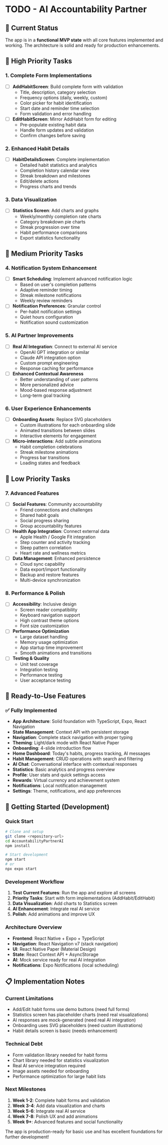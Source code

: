 # TODO - AI Accountability Partner

## 🎯 Current Status
The app is in a **functional MVP state** with all core features implemented and working. The architecture is solid and ready for production enhancements.

## 🚀 High Priority Tasks

### 1. Complete Form Implementations
- [ ] **AddHabitScreen**: Build complete form with validation
  - Title, description, category selection
  - Frequency options (daily, weekly, custom)
  - Color picker for habit identification
  - Start date and reminder time selection
  - Form validation and error handling
- [ ] **EditHabitScreen**: Mirror AddHabit form for editing
  - Pre-populate existing habit data
  - Handle form updates and validation
  - Confirm changes before saving

### 2. Enhanced Habit Details
- [ ] **HabitDetailsScreen**: Complete implementation
  - Detailed habit statistics and analytics
  - Completion history calendar view
  - Streak breakdown and milestones
  - Edit/delete actions
  - Progress charts and trends

### 3. Data Visualization
- [ ] **Statistics Screen**: Add charts and graphs
  - Weekly/monthly completion rate charts
  - Category breakdown pie charts
  - Streak progression over time
  - Habit performance comparisons
  - Export statistics functionality

## 🔄 Medium Priority Tasks

### 4. Notification System Enhancement
- [ ] **Smart Scheduling**: Implement advanced notification logic
  - Based on user's completion patterns
  - Adaptive reminder timing
  - Streak milestone notifications
  - Weekly review reminders
- [ ] **Notification Preferences**: Granular control
  - Per-habit notification settings
  - Quiet hours configuration
  - Notification sound customization

### 5. AI Partner Improvements
- [ ] **Real AI Integration**: Connect to external AI service
  - OpenAI GPT integration or similar
  - Claude API integration option
  - Custom prompt engineering
  - Response caching for performance
- [ ] **Enhanced Contextual Awareness**
  - Better understanding of user patterns
  - More personalized advice
  - Mood-based response adjustment
  - Long-term goal tracking

### 6. User Experience Enhancements
- [ ] **Onboarding Assets**: Replace SVG placeholders
  - Custom illustrations for each onboarding slide
  - Animated transitions between slides
  - Interactive elements for engagement
- [ ] **Micro-interactions**: Add subtle animations
  - Habit completion celebrations
  - Streak milestone animations
  - Progress bar transitions
  - Loading states and feedback

## 🎨 Low Priority Tasks

### 7. Advanced Features
- [ ] **Social Features**: Community accountability
  - Friend connections and challenges
  - Shared habit goals
  - Social progress sharing
  - Group accountability features
- [ ] **Health App Integration**: Connect external data
  - Apple Health / Google Fit integration
  - Step counter and activity tracking
  - Sleep pattern correlation
  - Heart rate and wellness metrics
- [ ] **Data Management**: Enhanced persistence
  - Cloud sync capability
  - Data export/import functionality
  - Backup and restore features
  - Multi-device synchronization

### 8. Performance & Polish
- [ ] **Accessibility**: Inclusive design
  - Screen reader compatibility
  - Keyboard navigation support
  - High contrast theme options
  - Font size customization
- [ ] **Performance Optimization**
  - Large dataset handling
  - Memory usage optimization
  - App startup time improvement
  - Smooth animations and transitions
- [ ] **Testing & Quality**
  - Unit test coverage
  - Integration testing
  - Performance testing
  - User acceptance testing

## 🏁 Ready-to-Use Features

### ✅ Fully Implemented
- **App Architecture**: Solid foundation with TypeScript, Expo, React Navigation
- **State Management**: Context API with persistent storage
- **Navigation**: Complete stack navigation with proper typing
- **Theming**: Light/dark mode with React Native Paper
- **Onboarding**: 4-slide introduction flow
- **Home Dashboard**: Today's habits, progress tracking, AI messages
- **Habit Management**: CRUD operations with search and filtering
- **AI Chat**: Conversational interface with contextual responses
- **Statistics**: Basic analytics and progress overview
- **Profile**: User stats and quick settings access
- **Rewards**: Virtual currency and achievement system
- **Notifications**: Local notification management
- **Settings**: Theme, notifications, and app preferences

## 🚀 Getting Started (Development)

### Quick Start
```bash
# Clone and setup
git clone <repository-url>
cd AccountabilityPartnerAI
npm install

# Start development
npm start
# or
npx expo start
```

### Development Workflow
1. **Test Current Features**: Run the app and explore all screens
2. **Priority Tasks**: Start with form implementations (AddHabit/EditHabit)
3. **Data Visualization**: Add charts to Statistics screen
4. **AI Enhancement**: Integrate real AI service
5. **Polish**: Add animations and improve UX

### Architecture Overview
- **Frontend**: React Native + Expo + TypeScript
- **Navigation**: React Navigation v7 (stack navigation)
- **UI**: React Native Paper (Material Design)
- **State**: React Context API + AsyncStorage
- **AI**: Mock service ready for real AI integration
- **Notifications**: Expo Notifications (local scheduling)

## 📋 Implementation Notes

### Current Limitations
- Add/Edit habit forms use demo buttons (need full forms)
- Statistics screen has placeholder charts (need real visualizations)  
- AI responses are mock-generated (need real AI integration)
- Onboarding uses SVG placeholders (need custom illustrations)
- Habit details screen is basic (needs enhancement)

### Technical Debt
- Form validation library needed for habit forms
- Chart library needed for statistics visualization
- Real AI service integration required
- Image assets needed for onboarding
- Performance optimization for large habit lists

### Next Milestones
1. **Week 1-2**: Complete habit forms and validation
2. **Week 3-4**: Add data visualization and charts
3. **Week 5-6**: Integrate real AI service
4. **Week 7-8**: Polish UX and add animations
5. **Week 9+**: Advanced features and social functionality

The app is production-ready for basic use and has excellent foundations for further development!